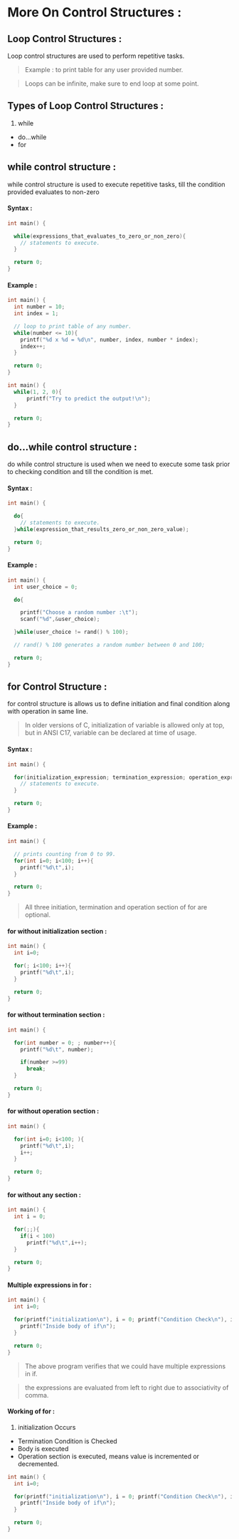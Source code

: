 # More On Control Structures :

## Loop Control Structures :
Loop control structures are used to perform repetitive tasks.
> Example : to print table for any user provided number.

> Loops can be infinite, make sure to end loop at some point.

## Types of Loop Control Structures :
1. while
- do...while
- for

## while control structure :
while control structure is used to execute repetitive tasks, till the condition provided evaluates to non-zero

#### Syntax :
```c
int main() {

  while(expressions_that_evaluates_to_zero_or_non_zero){
    // statements to execute.
  }

  return 0;
}
```

#### Example :
```c
int main() {
  int number = 10;
  int index = 1;

  // loop to print table of any number.
  while(number <= 10){
    printf("%d x %d = %d\n", number, index, number * index);
    index++;
  }

  return 0;
}
```

```c
int main() {
  while(1, 2, 0){
      printf("Try to predict the output!\n");
  }

  return 0;
}
```

## do...while control structure :
do while control structure is used when we need to execute some task prior to checking condition and till the condition is met.

#### Syntax :
```c
int main() {

  do{
    // statements to execute.
  }while(expression_that_results_zero_or_non_zero_value);

  return 0;
}
```

#### Example :
```c
int main() {
  int user_choice = 0;

  do{

    printf("Choose a random number :\t");
    scanf("%d",&user_choice);

  }while(user_choice != rand() % 100);

  // rand() % 100 generates a random number between 0 and 100;

  return 0;
}
```

## for Control Structure :
for control structure is allows us to define initiation and final condition along with operation in same line.

> In older versions of C, initialization of variable is allowed only at top,
but in ANSI C17, variable can be declared at time of usage.

#### Syntax :
```c
int main() {

  for(initialization_expression; termination_expression; operation_expression){
    // statements to execute.
  }

  return 0;
}
```

#### Example :
```c
int main() {

  // prints counting from 0 to 99.
  for(int i=0; i<100; i++){
    printf("%d\t",i);
  }

  return 0;
}
```

> All three initiation, termination and operation section of for are optional.

#### for without initialization section :
```c
int main() {
  int i=0;

  for(; i<100; i++){
    printf("%d\t",i);
  }

  return 0;
}
```

#### for without termination section :
```c
int main() {

  for(int number = 0; ; number++){
    printf("%d\t", number);

    if(number >=99)
      break;
  }

  return 0;
}
```

#### for without operation section :
```c
int main() {

  for(int i=0; i<100; ){
    printf("%d\t",i);
    i++;
  }

  return 0;
}
```

#### for without any section :
```c
int main() {
  int i = 0;

  for(;;){
    if(i < 100)
      printf("%d\t",i++);
  }

  return 0;
}
```

#### Multiple expressions in for :
```c
int main() {
  int i=0;

  for(printf("initialization\n"), i = 0; printf("Condition Check\n"), i<5; printf("Operation\n"), i++){
    printf("Inside body of if\n");
  }

  return 0;
}
```

> The above program verifies that we could have multiple expressions in if.

> the expressions are evaluated from left to right due to associativity of comma.

#### Working of for :
1. initialization Occurs
- Termination Condition is Checked
- Body is executed
- Operation section is executed, means value is incremented or decremented.

```c
int main() {
  int i=0;

  for(printf("initialization\n"), i = 0; printf("Condition Check\n"), i<5; printf("Operation\n"), i++){
    printf("Inside body of if\n");
  }

  return 0;
}
```
